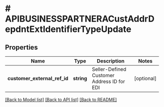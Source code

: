 # # APIBUSINESSPARTNERACustAddrDepdntExtIdentifierTypeUpdate

## Properties

Name | Type | Description | Notes
------------ | ------------- | ------------- | -------------
**customer_external_ref_id** | **string** | Seller-Defined Customer Address ID for EDI | [optional]

[[Back to Model list]](../../README.md#models) [[Back to API list]](../../README.md#endpoints) [[Back to README]](../../README.md)
